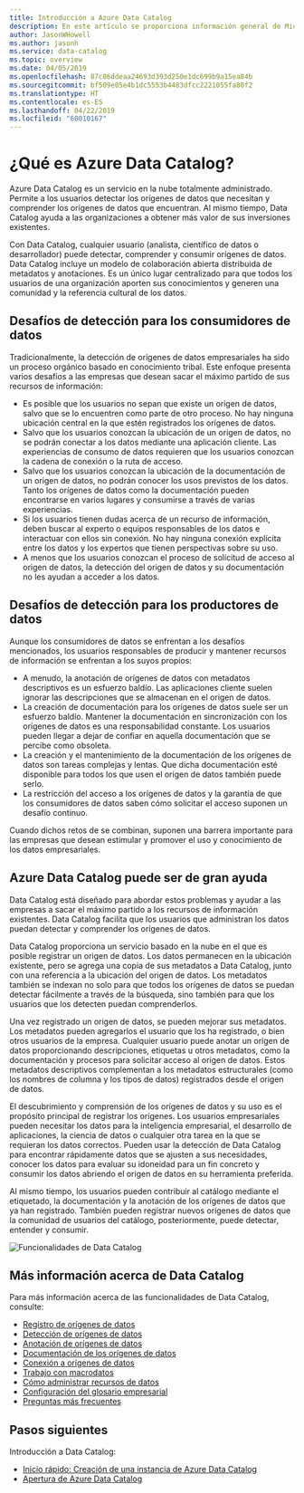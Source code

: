 ```yaml
---
title: Introducción a Azure Data Catalog
description: En este artículo se proporciona información general de Microsoft Azure Data Catalog, incluidas sus características y los problemas que soluciona. Data Catalog permite a cualquier usuario registrar, detectar, comprender y consumir orígenes de datos.
author: JasonWHowell
ms.author: jasonh
ms.service: data-catalog
ms.topic: overview
ms.date: 04/05/2019
ms.openlocfilehash: 87c86ddeaa24693d393d250e1dc699b9a15ea84b
ms.sourcegitcommit: bf509e05e4b1dc5553b4483dfcc2221055fa80f2
ms.translationtype: HT
ms.contentlocale: es-ES
ms.lasthandoff: 04/22/2019
ms.locfileid: "60010167"
---
```

# <a name="what-is-azure-data-catalog"></a>¿Qué es Azure Data Catalog?

Azure Data Catalog es un servicio en la nube totalmente administrado. Permite a los usuarios detectar los orígenes de datos que necesitan y comprender los orígenes de datos que encuentran. Al mismo tiempo, Data Catalog ayuda a las organizaciones a obtener más valor de sus inversiones existentes.

Con Data Catalog, cualquier usuario (analista, científico de datos o desarrollador) puede detectar, comprender y consumir orígenes de datos. Data Catalog incluye un modelo de colaboración abierta distribuida de metadatos y anotaciones. Es un único lugar centralizado para que todos los usuarios de una organización aporten sus conocimientos y generen una comunidad y la referencia cultural de los datos.

## <a name="discovery-challenges-for-data-consumers"></a>Desafíos de detección para los consumidores de datos

Tradicionalmente, la detección de orígenes de datos empresariales ha sido un proceso orgánico basado en conocimiento tribal. Este enfoque presenta varios desafíos a las empresas que desean sacar el máximo partido de sus recursos de información:

* Es posible que los usuarios no sepan que existe un origen de datos, salvo que se lo encuentren como parte de otro proceso. No hay ninguna ubicación central en la que estén registrados los orígenes de datos.
* Salvo que los usuarios conozcan la ubicación de un origen de datos, no se podrán conectar a los datos mediante una aplicación cliente. Las experiencias de consumo de datos requieren que los usuarios conozcan la cadena de conexión o la ruta de acceso.
* Salvo que los usuarios conozcan la ubicación de la documentación de un origen de datos, no podrán conocer los usos previstos de los datos. Tanto los orígenes de datos como la documentación pueden encontrarse en varios lugares y consumirse a través de varias experiencias.
* Si los usuarios tienen dudas acerca de un recurso de información, deben buscar al experto o equipos responsables de los datos e interactuar con ellos sin conexión. No hay ninguna conexión explícita entre los datos y los expertos que tienen perspectivas sobre su uso.
* A menos que los usuarios conozcan el proceso de solicitud de acceso al origen de datos, la detección del origen de datos y su documentación no les ayudan a acceder a los datos.

## <a name="discovery-challenges-for-data-producers"></a>Desafíos de detección para los productores de datos

Aunque los consumidores de datos se enfrentan a los desafíos mencionados, los usuarios responsables de producir y mantener recursos de información se enfrentan a los suyos propios:

* A menudo, la anotación de orígenes de datos con metadatos descriptivos es un esfuerzo baldío. Las aplicaciones cliente suelen ignorar las descripciones que se almacenan en el origen de datos.
* La creación de documentación para los orígenes de datos suele ser un esfuerzo baldío. Mantener la documentación en sincronización con los orígenes de datos es una responsabilidad constante. Los usuarios pueden llegar a dejar de confiar en aquella documentación que se percibe como obsoleta.
* La creación y el mantenimiento de la documentación de los orígenes de datos son tareas complejas y lentas. Que dicha documentación esté disponible para todos los que usen el origen de datos también puede serlo.
* La restricción del acceso a los orígenes de datos y la garantía de que los consumidores de datos saben cómo solicitar el acceso suponen un desafío continuo.

Cuando dichos retos de se combinan, suponen una barrera importante para las empresas que desean estimular y promover el uso y conocimiento de los datos empresariales.

## <a name="azure-data-catalog-can-help"></a>Azure Data Catalog puede ser de gran ayuda

Data Catalog está diseñado para abordar estos problemas y ayudar a las empresas a sacar el máximo partido a los recursos de información existentes. Data Catalog facilita que los usuarios que administran los datos puedan detectar y comprender los orígenes de datos.

Data Catalog proporciona un servicio basado en la nube en el que es posible registrar un origen de datos. Los datos permanecen en la ubicación existente, pero se agrega una copia de sus metadatos a Data Catalog, junto con una referencia a la ubicación del origen de datos. Los metadatos también se indexan no solo para que todos los orígenes de datos se puedan detectar fácilmente a través de la búsqueda, sino también para que los usuarios que los detecten puedan comprenderlos.

Una vez registrado un origen de datos, se pueden mejorar sus metadatos. Los metadatos pueden agregarlos el usuario que los ha registrado, o bien otros usuarios de la empresa. Cualquier usuario puede anotar un origen de datos proporcionando descripciones, etiquetas u otros metadatos, como la documentación y procesos para solicitar acceso al origen de datos. Estos metadatos descriptivos complementan a los metadatos estructurales (como los nombres de columna y los tipos de datos) registrados desde el origen de datos.

El descubrimiento y comprensión de los orígenes de datos y su uso es el propósito principal de registrar los orígenes. Los usuarios empresariales pueden necesitar los datos para la inteligencia empresarial, el desarrollo de aplicaciones, la ciencia de datos o cualquier otra tarea en la que se requieran los datos correctos. Pueden usar la detección de Data Catalog para encontrar rápidamente datos que se ajusten a sus necesidades, conocer los datos para evaluar su idoneidad para un fin concreto y consumir los datos abriendo el origen de datos en su herramienta preferida. 

Al mismo tiempo, los usuarios pueden contribuir al catálogo mediante el etiquetado, la documentación y la anotación de los orígenes de datos que ya han registrado. También pueden registrar nuevos orígenes de datos que la comunidad de usuarios del catálogo, posteriormente, puede detectar, entender y consumir.

![Funcionalidades de Data Catalog](./media/data-catalog-what-is-data-catalog/data-catalog-capabilities.png)

## <a name="learn-more-about-data-catalog"></a>Más información acerca de Data Catalog

Para más información acerca de las funcionalidades de Data Catalog, consulte:

* [Registro de orígenes de datos](data-catalog-how-to-register.md)
* [Detección de orígenes de datos](data-catalog-how-to-discover.md)
* [Anotación de orígenes de datos](data-catalog-how-to-annotate.md)
* [Documentación de los orígenes de datos](data-catalog-how-to-documentation.md)
* [Conexión a orígenes de datos](data-catalog-how-to-connect.md)
* [Trabajo con macrodatos](data-catalog-how-to-big-data.md)
* [Cómo administrar recursos de datos](data-catalog-how-to-manage.md)
* [Configuración del glosario empresarial](data-catalog-how-to-business-glossary.md)
* [Preguntas más frecuentes](data-catalog-frequently-asked-questions.md)

## <a name="next-steps"></a>Pasos siguientes

Introducción a Data Catalog:

* [Inicio rápido: Creación de una instancia de Azure Data Catalog](data-catalog-get-started.md)
* [Apertura de Azure Data Catalog](https://www.azuredatacatalog.com)